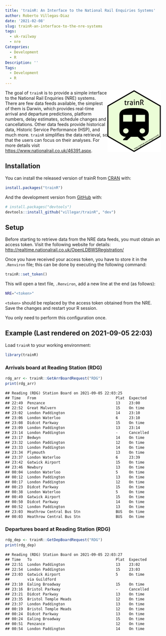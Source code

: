 ```yaml
---
title: 'trainR: An Interface to the National Rail Enquiries Systems'
author: Roberto Villegas-Diaz
date: '2021-02-08'
slug: trainR-an-interface-to-the-nre-systems
tags:
  - uk-railway
  - nre
Categories:
  - Development
  - R
Description: ''
Tags:
  - Development
  - R
---
```


<img src="https://raw.githubusercontent.com/villegar/trainR/main/inst/images/logo.png" alt="logo" align="right" height=200px/>

The goal of `trainR` is to provide a simple interface to the 
National Rail Enquiries (NRE) systems. There are few data feeds 
available, the simplest of them is Darwin, which provides real-time 
arrival and departure predictions, platform numbers, delay estimates, 
schedule changes and cancellations. Other data feeds provide historical 
data, Historic Service Performance (HSP), and much more. `trainR` 
simplifies the data retrieval, so that the users can focus on their 
analyses. For more details visit 
https://www.nationalrail.co.uk/46391.aspx.

## Installation

You can install the released version of trainR from [CRAN](https://CRAN.R-project.org) with:

``` r
install.packages("trainR")
```

And the development version from [GitHub](https://github.com/) with:

``` r
# install.packages("devtools")
devtools::install_github("villegar/trainR", "dev")
```

## Setup
Before starting to retrieve data from the NRE data feeds, you must obtain an access token. 
Visit the following website for details: http://realtime.nationalrail.co.uk/OpenLDBWSRegistration/

Once you have received your access token, you have to store it in the `.Renviron` file; this can be 
done by executing the following command:


```r
trainR::set_token()
```

This will open a text file, `.Renviron`, add a new line at the end (as follows):

```bash
NRE="<token>"
```

`<token>` should be replaced by the access token obtained from the NRE. Save the changes and restart 
your R session.

You only need to perform this configuration once.

## Example (Last rendered on 2021-09-05 22:03)

Load `trainR` to your working environment:

```r
library(trainR)
```

### Arrivals board at Reading Station (RDG)


```r
rdg_arr <- trainR::GetArrBoardRequest("RDG")
print(rdg_arr)
```

```
## Reading (RDG) Station Board on 2021-09-05 22:03:25
## Time   From                                    Plat  Expected
## 22:49  Penzance                                13    23:00
## 22:52  Great Malvern                           15    On time
## 23:02  London Paddington                       14    23:10
## 23:06  London Waterloo                         6     23:10
## 23:08  Didcot Parkway                          15    On time
## 23:09  London Paddington                       13    23:14
## 23:14  London Paddington                       -     Cancelled
## 23:17  Bedwyn                                  14    On time
## 23:32  London Paddington                       12    On time
## 23:33  London Paddington                       14    On time
## 23:34  Plymouth                                13    On time
## 23:37  London Waterloo                         6     23:39
## 23:42  Gatwick Airport                         15    On time
## 23:46  Newbury                                 13    On time
## 00:04  London Waterloo                         5     On time
## 00:12  London Paddington                       13    On time
## 00:17  London Paddington                       12    On time
## 00:23  Didcot Parkway                          15    On time
## 00:38  London Waterloo                         5     On time
## 00:49  Gatwick Airport                         15    On time
## 00:50  Didcot Parkway                          14    On time
## 00:52  London Paddington                       13    On time
## 23:03  Heathrow Central Bus Stn                BUS   On time
## 00:03  Heathrow Central Bus Stn                BUS   On time
```

### Departures board at Reading Station (RDG)


```r
rdg_dep <- trainR::GetDepBoardRequest("RDG")
print(rdg_dep)
```

```
## Reading (RDG) Station Board on 2021-09-05 22:03:27
## Time   To                                      Plat  Expected
## 22:51  London Paddington                       13    23:02
## 22:54  London Paddington                       15    23:03
## 23:03  Gatwick Airport                         5     On time
##        via Guildford                           
## 23:10  Ealing Broadway                         15    On time
## 23:16  Bristol Parkway                         -     Cancelled
## 23:21  Didcot Parkway                          13    On time
## 23:35  Bristol Temple Meads                    12    On time
## 23:37  London Paddington                       13    On time
## 00:19  Bristol Temple Meads                    12    On time
## 00:24  Didcot Parkway                          13    On time
## 00:24  Ealing Broadway                         15    On time
## 00:51  Penzance                                12    On time
## 00:54  London Paddington                       14    On time
```

